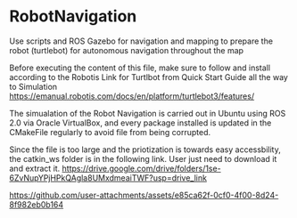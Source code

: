 # RobotNavigation
Use scripts and ROS Gazebo for navigation and mapping to prepare the robot (turtlebot) for autonomous navigation throughout the map

Before executing the content of this file, make sure to follow and install according to the Robotis Link for Turtlbot from Quick Start Guide all the way to Simulation
https://emanual.robotis.com/docs/en/platform/turtlebot3/features/

The simualation of the Robot Navigation is carried out in Ubuntu using ROS 2.0 via Oracle VirtualBox, and every package installed is updated in the CMakeFile regularly to avoid file from being corrupted.

Since the file is too large and the priotization is towards easy accessbility, the catkin_ws folder is in the following link. User just need to download it and extract it.
https://drive.google.com/drive/folders/1se-6ZvNupYPjHPkQAgla8UMxdmeaiTWF?usp=drive_link


https://github.com/user-attachments/assets/e85ca62f-0cf0-4f00-8d24-8f982eb0b164

